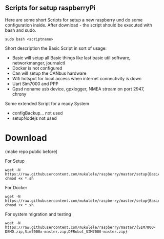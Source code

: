 
## Scripts for setup raspberryPi
Here are some short Scripts for setup a new raspberry und do some configuration inside.
After download - the script should be executed with bash and sudo.
```
sudo bash <scriptname>
```
Short description the Basic Script in sort of usage:

* Basic   will setup all Basic things like last basic util software, networkmanger, journalctl
* Docker  is not configured
* Can     will setup the CANbus hardware
* Wifi    hotspot for local access when internet connectivity is down
* Uart    Sim7000 and PPP
* Gpsd    noname usb device, gpxlogger, NMEA stream on port 2947, chrony

Some extended Script for a ready System  
* configBackup...   not used
* setupNodejs       not used
# Download 
(make repo public before)

For Setup
```
wget -N https://raw.githubusercontent.com/mukulele/raspberry/master/setup{Basic.sh,Can.sh,Gpsd.sh,Uart.sh,Wifi.sh}
chmod +x *.sh
```

For Docker
```
wget -N https://raw.githubusercontent.com/mukulele/raspberry/master/setup{Basic.sh,BasisDocker.sh}
chmod +x *.sh
```
For system migration and testing
```
wget -N https://raw.githubusercontent.com/mukulele/raspberry/master/{SIM7000-DEMO.zip,Sim7000x-master.zip,DFRobot_SIM7000-master.zip}
```
